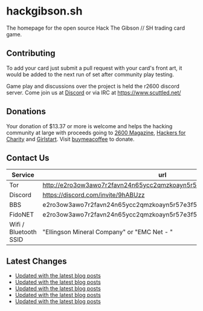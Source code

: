 # hackgibson.sh
The homepage for the open source Hack The Gibson // SH trading card game.


## Contributing

To add your card just submit a pull request with your card's front art, it would be added to the next run of set after community play testing.

Game play and discussions over the project is held the r2600 discord server. Come join us at [Discord](https://discord.com/invite/9hABUzz) or via IRC at https://www.scuttled.net/


## Donations

Your donation of $13.37 or more is welcome and helps the hacking community at large with proceeds going to [2600 Magazine](https://2600.com/), [Hackers for Charity](https://hackersforcharity.org) and [Girlstart](https://girlstart.org).  Visit [buymeacoffee](https://www.buymeacoffee.com/hackgibson.sh) to donate.


## Contact Us

Service | url
-|-
Tor | http://e2ro3ow3awo7r2favn24n65ycc2qmzkoayn5r57e3f56nvjwdcgg32ad.onion
Discord | https://discord.com/invite/9hABUzz
BBS | e2ro3ow3awo7r2favn24n65ycc2qmzkoayn5r57e3f56nvjwdcgg32ad.onion:23
FidoNET | e2ro3ow3awo7r2favn24n65ycc2qmzkoayn5r57e3f56nvjwdcgg32ad.onion:24554
Wifi / Bluetooth SSID | "Ellingson Mineral Company" or "EMC Net - <fidonet address>"

## Latest Changes
<!-- BLOG-POST-LIST:START -->
- [Updated with the latest blog posts](https://github.com/DFW2600/hackgibson.sh/commit/d8cfa3f62415f54485b666a3ac48259a03fb20a1)
- [Updated with the latest blog posts](https://github.com/DFW2600/hackgibson.sh/commit/092ac18059768a51654faa4ddab9f719e5c8b28e)
- [Updated with the latest blog posts](https://github.com/DFW2600/hackgibson.sh/commit/d25ccaf9f7ee70dfc69f6018663dc22985d3f7b7)
- [Updated with the latest blog posts](https://github.com/DFW2600/hackgibson.sh/commit/0554f92a5054b7b6e4591f39a23036ed24f33a8d)
- [Updated with the latest blog posts](https://github.com/DFW2600/hackgibson.sh/commit/982a2cdbe47730ceaae4df64288dd6c8d66b86b5)
<!-- BLOG-POST-LIST:END -->
